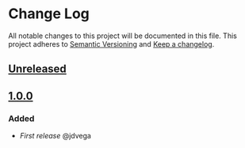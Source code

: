 ﻿# Change Log
All notable changes to this project will be documented in this file.
This project adheres to [Semantic Versioning](http://semver.org/) and [Keep a changelog](https://github.com/olivierlacan/keep-a-changelog).

## [Unreleased](https://github.com/idealista/newrelic-role/tree/develop)

## [1.0.0](https://github.com/idealista/newrelic-role/releases/tag/1.0.0)
### Added
- *First release* @jdvega
